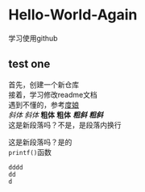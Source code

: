 # Hello-World-Again
学习使用github
## test one
首先，创建一个新仓库<br>
接着，学习修改readme文档<br>
遇到不懂的，参考[度娘](https://www.baidu.com/)<br>
*斜体* _斜体_ **粗体** __粗体__ ***粗斜*** ___粗斜___  
这是新段落吗？不是，是段落内换行

这是新段落吗？是的  
`printf()`函数  
````
dddd  
dd  
d  
````
